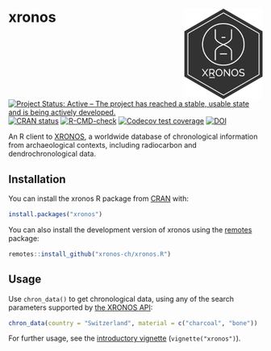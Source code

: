 
# xronos <a href="https://r.xronos.ch"><img src="man/figures/logo.svg" align="right" style="float: right; height: 180px; margin-left: 1em"></a>

<!-- badges: start -->
[![Project Status: Active – The project has reached a stable, usable state and is being actively developed.](https://www.repostatus.org/badges/latest/active.svg)](https://www.repostatus.org/#active)
[![CRAN status](https://www.r-pkg.org/badges/version/xronos)](https://CRAN.R-project.org/package=xronos)
[![R-CMD-check](https://github.com/xronos-ch/xronos.R/actions/workflows/R-CMD-check.yaml/badge.svg)](https://github.com/xronos-ch/xronos.R/actions/workflows/R-CMD-check.yaml)
[![Codecov test coverage](https://codecov.io/gh/xronos-ch/xronos.R/branch/master/graph/badge.svg)](https://app.codecov.io/gh/xronos-ch/xronos.R?branch=master)
[![DOI](https://zenodo.org/badge/207299008.svg)](https://zenodo.org/badge/latestdoi/207299008)
<!-- badges: end -->

An R client to [XRONOS](https://xronos.ch), a worldwide database of chronological information from archaeological contexts, including radiocarbon and dendrochronological data.

## Installation


You can install the xronos R package from [CRAN](https://CRAN.R-project.org) with:

``` r
install.packages("xronos")
```

You can also install the development version of xronos using the [remotes](https://remotes.r-lib.org/) package:

``` r
remotes::install_github("xronos-ch/xronos.R")
```

## Usage

Use `chron_data()` to get chronological data, using any of the search parameters supported by [the XRONOS API](https://xronos.ch/api):

``` r
chron_data(country = "Switzerland", material = c("charcoal", "bone"))
```

For further usage, see the [introductory vignette](https://r.xronos.ch/articles/xronos.html) (`vignette("xronos")`).

